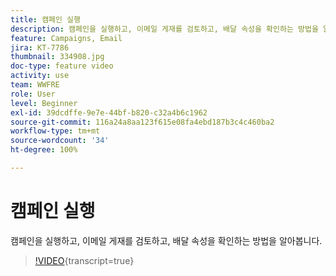 ```yaml
---
title: 캠페인 실행
description: 캠페인을 실행하고, 이메일 게재를 검토하고, 배달 속성을 확인하는 방법을 알아봅니다.
feature: Campaigns, Email
jira: KT-7786
thumbnail: 334908.jpg
doc-type: feature video
activity: use
team: WWFRE
role: User
level: Beginner
exl-id: 39dcdffe-9e7e-44bf-b820-c32a4b6c1962
source-git-commit: 116a24a8aa123f615e08fa4ebd187b3c4c460ba2
workflow-type: tm+mt
source-wordcount: '34'
ht-degree: 100%

---
```


# 캠페인 실행

캠페인을 실행하고, 이메일 게재를 검토하고, 배달 속성을 확인하는 방법을 알아봅니다.

>[!VIDEO](https://video.tv.adobe.com/v/334908?quality=12&learn=on){transcript=true}
